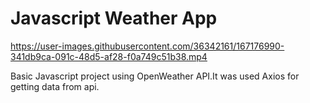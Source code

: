 # Javascript Weather App



https://user-images.githubusercontent.com/36342161/167176990-341db9ca-091c-48d5-af28-f0a749c51b38.mp4

Basic Javascript project using OpenWeather API.It was used Axios for getting data from api.
